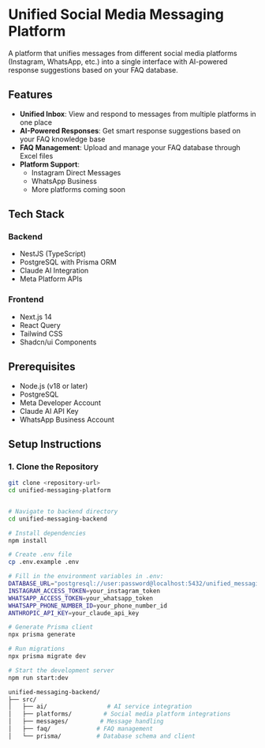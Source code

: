# Unified Social Media Messaging Platform

A platform that unifies messages from different social media platforms (Instagram, WhatsApp, etc.) into a single interface with AI-powered response suggestions based on your FAQ database.

## Features

- **Unified Inbox**: View and respond to messages from multiple platforms in one place
- **AI-Powered Responses**: Get smart response suggestions based on your FAQ knowledge base
- **FAQ Management**: Upload and manage your FAQ database through Excel files
- **Platform Support**:
  - Instagram Direct Messages
  - WhatsApp Business
  - More platforms coming soon

## Tech Stack

### Backend
- NestJS (TypeScript)
- PostgreSQL with Prisma ORM
- Claude AI Integration
- Meta Platform APIs

### Frontend
- Next.js 14
- React Query
- Tailwind CSS
- Shadcn/ui Components

## Prerequisites

- Node.js (v18 or later)
- PostgreSQL
- Meta Developer Account
- Claude AI API Key
- WhatsApp Business Account

## Setup Instructions

### 1. Clone the Repository
```bash
git clone <repository-url>
cd unified-messaging-platform


# Navigate to backend directory
cd unified-messaging-backend

# Install dependencies
npm install

# Create .env file
cp .env.example .env

# Fill in the environment variables in .env:
DATABASE_URL="postgresql://user:password@localhost:5432/unified_messaging"
INSTAGRAM_ACCESS_TOKEN=your_instagram_token
WHATSAPP_ACCESS_TOKEN=your_whatsapp_token
WHATSAPP_PHONE_NUMBER_ID=your_phone_number_id
ANTHROPIC_API_KEY=your_claude_api_key

# Generate Prisma client
npx prisma generate

# Run migrations
npx prisma migrate dev

# Start the development server
npm run start:dev

unified-messaging-backend/
├── src/
│   ├── ai/                 # AI service integration
│   ├── platforms/         # Social media platform integrations
│   ├── messages/         # Message handling
│   ├── faq/             # FAQ management
│   └── prisma/          # Database schema and client